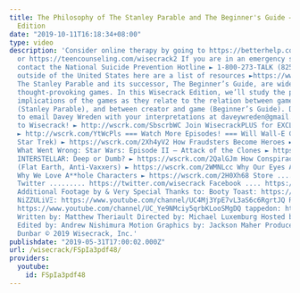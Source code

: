 ```yaml
---
title: The Philosophy of The Stanley Parable and The Beginner's Guide – Wisecrack
  Edition
date: "2019-10-11T16:18:34+08:00"
type: video
description: 'Consider online therapy by going to https://betterhelp.com/wisecrack
  or https://teencounseling.com/wisecrack2 If you are in an emergency situation please
  contact the National Suicide Prevention Hotline ► 1-800-273-TALK (8255) If you are
  outside of the United States here are a list of resources ►https://www.betterhelp.com/gethelpnow/
  The Stanley Parable and its successor, The Beginner’s Guide, are widely known as
  thought-provoking games. In this Wisecrack Edition, we’ll study the philosophical
  implications of the games as they relate to the relation between gamer and game
  (Stanley Parable), and between creator and game (Beginner’s Guide). Don''t forget
  to email Davey Wreden with your interpretations at daveywreden@gmail.com. Subscribe
  to Wisecrack! ► http://wscrk.com/SbscrbWC Join WisecrackPLUS for EXCLUSIVE content!
  ► http://wscrk.com/YtWcPls === Watch More Episodes! === Will Wall-E Come True? (vs.
  Star Trek) ► https://wscrk.com/2Xh4yV2 How Fraudsters Become Heroes ► https://wscrk.com/2YS0GdO
  What Went Wrong: Star Wars: Episode II – Attack of the Clones ► https://wscrk.com/2Wi1qen
  INTERSTELLAR: Deep or Dumb? ► https://wscrk.com/2QalGJm How Conspiracies Changed
  (Flat Earth, Anti-Vaxxers) ► https://wscrk.com/2WMNLcc Why Our Eyes Are Shut ► https://wscrk.com/2H5JdXK
  Why We Love A**hole Characters ► https://wscrk.com/2H0Xh68 Store ........... http://wisecrackstore.com
  Twitter ......... https://twitter.com/wisecrack Facebook .... https://facebook.com/wisecrackedu
  Additional Footage by & Very Special Thanks to: Booty Toast: https://www.youtube.com/channel/UCWFMXuGdWsVRpNCa4FhJYrQ
  NiZZULiVΞ: https://www.youtube.com/channel/UC4Mj3YpE7vL3aS6c6RgrtJQ RatherGeekyStuff:
  https://www.youtube.com/channel/UC_Ye9NMciy5qrbKLooSMgDQ tappedon: https://www.youtube.com/channel/UCPwXlZ6fOVKA5M9hMdjkJ3g
  Written by: Matthew Theriault Directed by: Michael Luxemburg Hosted by: Jared Bauer
  Edited by: Andrew Nishimura Motion Graphics by: Jackson Maher Produced by: Emily
  Dunbar © 2019 Wisecrack, Inc.'
publishdate: "2019-05-31T17:00:02.000Z"
url: /wisecrack/FSpIa3pdf48/
providers:
  youtube:
    id: FSpIa3pdf48
---
```

